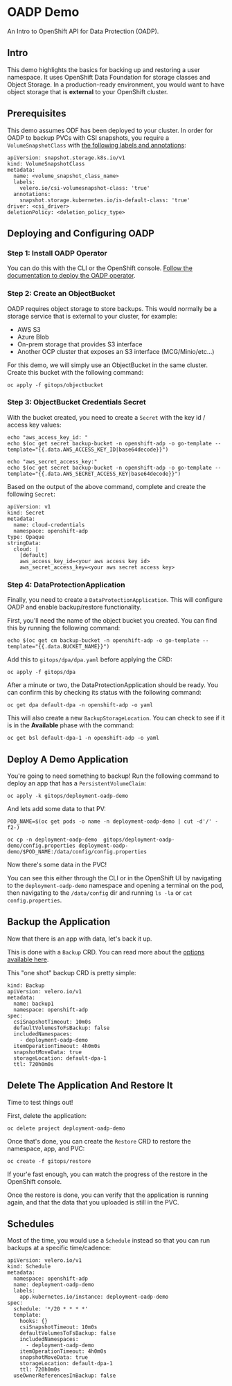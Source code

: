 # OADP Demo

An Intro to OpenShift API for Data Protection (OADP).

## Intro

This demo highlights the basics for backing up and restoring a user namespace.  It uses OpenShift Data Foundation for storage classes and Object Storage.  In a production-ready environment, you would want to have object storage that is **external** to your OpenShift cluster.

## Prerequisites

This demo assumes ODF has been deployed to your cluster.  In order for OADP to backup PVCs with CSI snapshots, you require a `VolumeSnapshotClass` with [the following labels and annotations](https://docs.redhat.com/en/documentation/openshift_container_platform/4.16/html/backup_and_restore/oadp-application-backup-and-restore#oadp-backing-up-pvs-csi-doc):

```
apiVersion: snapshot.storage.k8s.io/v1
kind: VolumeSnapshotClass
metadata:
  name: <volume_snapshot_class_name>
  labels:
    velero.io/csi-volumesnapshot-class: 'true'
  annotations:
    snapshot.storage.kubernetes.io/is-default-class: 'true'
driver: <csi_driver>
deletionPolicy: <deletion_policy_type> 
```

## Deploying and Configuring OADP

### Step 1:  Install OADP Operator

You can do this with the CLI or the OpenShift console.  [Follow the documentation to deploy the OADP operator](https://docs.redhat.com/en/documentation/openshift_container_platform/4.16/html/backup_and_restore/oadp-application-backup-and-restore#installing-and-configuring-oadp).

### Step 2:  Create an ObjectBucket

OADP requires object storage to store backups.  This would normally be a storage service that is external to your cluster, for example:

* AWS S3
* Azure Blob
* On-prem storage that provides S3 interface
* Another OCP cluster that exposes an S3 interface (MCG/Minio/etc...)

For this demo, we will simply use an ObjectBucket in the same cluster.  Create this bucket with the following command:

```
oc apply -f gitops/objectbucket
```

### Step 3:  ObjectBucket Credentials Secret

With the bucket created, you need to create a `Secret` with the key id / access key values:

```
echo "aws_access_key_id: "
echo $(oc get secret backup-bucket -n openshift-adp -o go-template --template="{{.data.AWS_ACCESS_KEY_ID|base64decode}}")

echo "aws_secret_access_key:"
echo $(oc get secret backup-bucket -n openshift-adp -o go-template --template="{{.data.AWS_SECRET_ACCESS_KEY|base64decode}}")
```

Based on the output of the above command, complete and create the following `Secret`:

```
apiVersion: v1
kind: Secret
metadata:
  name: cloud-credentials
  namespace: openshift-adp
type: Opaque
stringData:
  cloud: |
    [default]
    aws_access_key_id=<your aws access key id>
    aws_secret_access_key=<your aws secret access key>
```

### Step 4: DataProtectionApplication

Finally, you need to create a `DataProtectionApplication`.  This will configure OADP and enable backup/restore functionality.

First, you'll need the name of the object bucket you created.  You can find this by running the following command:

```
echo $(oc get cm backup-bucket -n openshift-adp -o go-template --template="{{.data.BUCKET_NAME}}")
```

Add this to `gitops/dpa/dpa.yaml` before applying the CRD:

```
oc apply -f gitops/dpa
```

After a minute or two, the DataProtectionApplication should be ready.  You can confirm this by checking its status with the following command:

```
oc get dpa default-dpa -n openshift-adp -o yaml
```

This will also create a new `BackupStorageLocation`.  You can check to see if it is in the **Available** phase with the command:

```
oc get bsl default-dpa-1 -n openshift-adp -o yaml
```

## Deploy A Demo Application

You're going to need something to backup!  Run the following command to deploy an app that has a `PersistentVolumeClaim`:

```
oc apply -k gitops/deployment-oadp-demo
```

And lets add some data to that PV:

```
POD_NAME=$(oc get pods -o name -n deployment-oadp-demo | cut -d'/' -f2-)

oc cp -n deployment-oadp-demo  gitops/deployment-oadp-demo/config.properties deployment-oadp-demo/$POD_NAME:/data/config/config.properties
```

Now there's some data in the PVC!

You can see this either through the CLI or in the OpenShift UI by navigating to the `deployment-oadp-demo` namespace and opening a terminal on the pod, then navigating to the `/data/config` dir and running `ls -la` or `cat config.properties`.

## Backup the Application

Now that there is an app with data, let's back it up.

This is done with a `Backup` CRD.  You can read more about the [options available here](https://docs.redhat.com/en/documentation/openshift_container_platform/4.16/html/backup_and_restore/oadp-application-backup-and-restore#oadp-creating-backup-cr-doc).

This "one shot" backup CRD is pretty simple:

```
kind: Backup
apiVersion: velero.io/v1
metadata:
  name: backup1
  namespace: openshift-adp
spec:
  csiSnapshotTimeout: 10m0s
  defaultVolumesToFsBackup: false
  includedNamespaces:
    - deployment-oadp-demo
  itemOperationTimeout: 4h0m0s
  snapshotMoveData: true 
  storageLocation: default-dpa-1
  ttl: 720h0m0s 
```

## Delete The Application And Restore It

Time to test things out!

First, delete the application:

```
oc delete project deployment-oadp-demo
```

Once that's done, you can create the `Restore` CRD to restore the namespace, app, and PVC:

```
oc create -f gitops/restore
```

If your'e fast enough, you can watch the progress of the restore in the OpenShift console.

Once the restore is done, you can verify that the application is running again, and that the data that you uploaded is still in the PVC.

## Schedules

Most of the time, you would use a `Schedule` instead so that you can run backups at a specific time/cadence:

```
apiVersion: velero.io/v1
kind: Schedule
metadata:
  namespace: openshift-adp
  name: deployment-oadp-demo
  labels:
    app.kubernetes.io/instance: deployment-oadp-demo
spec:
  schedule: '*/20 * * * *'
  template:
    hooks: {}
    csiSnapshotTimeout: 10m0s
    defaultVolumesToFsBackup: false
    includedNamespaces:
      - deployment-oadp-demo
    itemOperationTimeout: 4h0m0s
    snapshotMoveData: true 
    storageLocation: default-dpa-1
    ttl: 720h0m0s
  useOwnerReferencesInBackup: false
```

